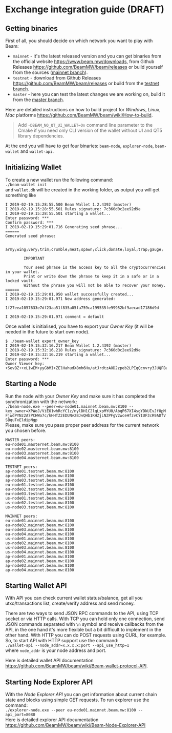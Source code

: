 # Exchange integration guide (DRAFT)

## Getting binaries
First of all, you should decide on which network you want to play with Beam:
- `mainnet` - it's the latest released version and you can get binaries from the official website https://www.beam.mw/downloads, from Github Releases https://github.com/BeamMW/beam/releases or build yourself from the sources ([mainnet branch](https://github.com/BeamMW/beam/tree/mainnet)).
- `testnet` - download from Github Releases https://github.com/BeamMW/beam/releases or build from the [testnet branch](https://github.com/BeamMW/beam/tree/testnet).
- `master` - here you can test the latest changes we are working on, build it from the [master branch](https://github.com/BeamMW/beam/tree/master).

Here are detailed instructions on how to build project for *Windows*, *Linux*, *Mac* platforms https://github.com/BeamMW/beam/wiki/How-to-build.
> Add `-DBEAM_NO_QT_UI_WALLET=On` command line parameter to the Cmake if you need only CLI version of the wallet without UI and QT5 library dependencies.

At the end you will have to get four binaries: `beam-node`, `explorer-node`, `beam-wallet` and `wallet-api`.
 
## Initializing Wallet
To create a new wallet run the following command:  
`./beam-wallet init`  
and `wallet.db` will be created in the working folder, as output you will get something like
```
I 2019-02-19.15:28:55.500 Beam Wallet 1.2.4392 (master)
I 2019-02-19.15:28:55.501 Rules signature: 7c360d0c2ee92d9e
I 2019-02-19.15:28:55.501 starting a wallet...
Enter password: ***
Confirm password: ***
I 2019-02-19.15:29:01.716 Generating seed phrase...
======
Generated seed phrase:

        army;wing;very;trim;crumble;meat;spawn;click;donate;loyal;trap;gauge;

        IMPORTANT

        Your seed phrase is the access key to all the cryptocurrencies in your wallet.
        Print or write down the phrase to keep it in a safe or in a locked vault.
        Without the phrase you will not be able to recover your money.
======
I 2019-02-19.15:29:01.950 wallet successfully created...
I 2019-02-19.15:29:01.971 New address generated:

1f27eea1057633e7df23aa51f835a05fa759ca199535fe99952bf9aecad17186d9d

I 2019-02-19.15:29:01.971 comment = default
```
Once wallet is initialised, you have to export your *Owner Key* (it will be needed in the future to start own node).
```
$ ./beam-wallet export_owner_key
I 2019-02-19.15:32:16.217 Beam Wallet 1.2.4392 (master)
I 2019-02-19.15:32:16.218 Rules signature: 7c360d0c2ee92d9e
I 2019-02-19.15:32:16.219 starting a wallet...
Enter password: ***
Owner Viewer key: +SevBZ++xL1wEM+yyGbMI+ZElHahudX8mh6Hu/atJrdtzAOD2zpeb2LPIqQcnvry3JUQFBa9gTAHT98RMQMdcggr+LX0oqdGsVIx3KRkTxyvRdKBnw8lz9uAmMx0P2TNlk30E+M5MCnX7Ngp
```

## Starting a Node
Run the node with your _Owner Key_ and make sure it has completed the synchronization with the network:  
`./beam-node.exe --peer=eu-node01.mainnet.beam.mw:8100 --key_owner=XPWoJ/ViEO1whRcYC1z/nylDH1C2lqLxpMYU0/AbqP67XI4sgYDkUIvJfUpMFjwdPYNz2A7PCHWo7c/kHHTZ2EDUNv2BJvQHb1KHZjLNZPFgV2wceHfzvCYIUF3cR9ADfVSBquTxEldipNgp`  
Please, make sure you pass proper peer address for the current network you chosen before.
```
MASTER peers:
eu-node01.masternet.beam.mw:8100
eu-node02.masternet.beam.mw:8100
eu-node03.masternet.beam.mw:8100
eu-node04.masternet.beam.mw:8100

TESTNET peers:
ap-node01.testnet.beam.mw:8100
ap-node02.testnet.beam.mw:8100
ap-node03.testnet.beam.mw:8100
eu-node01.testnet.beam.mw:8100
eu-node02.testnet.beam.mw:8100
eu-node03.testnet.beam.mw:8100
us-node01.testnet.beam.mw:8100
us-node02.testnet.beam.mw:8100
us-node03.testnet.beam.mw:8100

MAINNET peers:
eu-node01.mainnet.beam.mw:8100
eu-node02.mainnet.beam.mw:8100
eu-node03.mainnet.beam.mw:8100
eu-node04.mainnet.beam.mw:8100
us-node01.mainnet.beam.mw:8100
us-node02.mainnet.beam.mw:8100
us-node03.mainnet.beam.mw:8100
us-node04.mainnet.beam.mw:8100
ap-node01.mainnet.beam.mw:8100
ap-node02.mainnet.beam.mw:8100
ap-node03.mainnet.beam.mw:8100
ap-node04.mainnet.beam.mw:8100
```

## Starting Wallet API
With API you can check current wallet status/balance, get all you utxo/transactions list, create/verify address and send money.

There are two ways to send JSON RPC commands to the API, using TCP socket or via HTTP calls. With TCP you can hold only one connection, send JSON commands separated with `\n` symbol and receive callbacks from the API, in the one hand it's more flexible but a bit difficult to implement in the other hand. With HTTP you can do POST requests using CURL, for example.  
So, to start API with HTTP support use the command:  
`./wallet-api --node_addr=x.x.x.x:port --api_use_http=1`  
where `node_addr` is your node address and port.

Here is detailed wallet API documentation https://github.com/BeamMW/beam/wiki/Beam-wallet-protocol-API.

## Starting Node Explorer API
With the *Node Explorer API* you can get information about current chain state and blocks using simple GET requests.
To run explorer use the command:  
`./explorer-node.exe --peer eu-node01.mainnet.beam.mw:8100 --api_port=8080`  
Here is detailed explorer API documentation https://github.com/BeamMW/beam/wiki/Beam-Node-Explorer-API